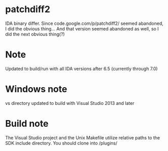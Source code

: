 patchdiff2
==========

IDA binary differ. Since code.google.com/p/patchdiff2/ seemed abandoned, I did the obvious thing…
And that version seemed abandoned as well, so I did the next obvious thing(?)

Note
====

Updated to build/run with all IDA versions after 6.5 (currently through 7.0)

Windows note
============

vs directory updated to build with Visual Studio 2013 and later

Build note
============

The Visual Studio project and the Unix Makefile utilize relative paths to the SDK include directory.
You should clone into <IDASDK>/plugins/